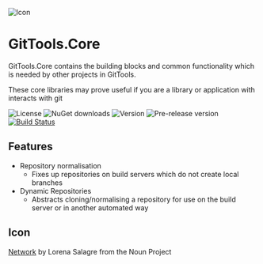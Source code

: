 ![Icon](https://raw.github.com/GitTools/GitTools.Core/develop/GitTools_logo.png)

GitTools.Core
=============

GitTools.Core contains the building blocks and common functionality which is needed by other projects in GitTools.

These core libraries may prove useful if you are a library or application with interacts with git

![License](https://img.shields.io/github/license/gittools/gittools.core.svg)
![NuGet downloads](https://img.shields.io/nuget/dt/gittools.core.svg)
![Version](https://img.shields.io/nuget/v/gittools.core.svg)
![Pre-release version](https://img.shields.io/nuget/vpre/gittools.core.svg)
[![Build Status](https://travis-ci.org/GitTools/GitTools.Core.svg?branch=master)](https://travis-ci.org/GitTools/GitTools.Core)

## Features
 - Repository normalisation
    - Fixes up repositories on build servers which do not create local branches
 - Dynamic Repositories
    - Abstracts cloning/normalising a repository for use on the build server or in another automated way


## Icon
[Network](https://thenounproject.com/term/network/60865/) by Lorena Salagre from the Noun Project
